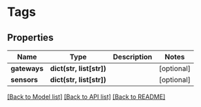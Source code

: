 # Tags

## Properties
Name | Type | Description | Notes
------------ | ------------- | ------------- | -------------
**gateways** | **dict(str, list[str])** |  | [optional] 
**sensors** | **dict(str, list[str])** |  | [optional] 

[[Back to Model list]](../README.md#documentation-for-models) [[Back to API list]](../README.md#documentation-for-api-endpoints) [[Back to README]](../README.md)


